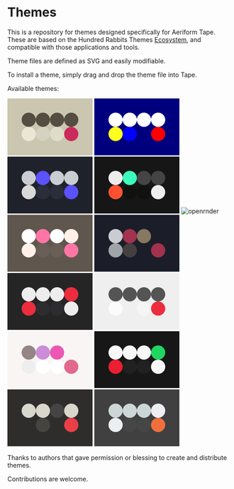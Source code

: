 # Themes

This is a repository for themes designed specifically for Aeriform Tape. These are based on the Hundred Rabbits Themes [Ecosystem](https://github.com/hundredrabbits), and compatible with those applications and tools.

Theme files are defined as SVG and easily modifiable.

To install a theme, simply drag and drop the theme file into Tape.

Available themes:

![2b](themes/2b.svg) ![cpc](themes/cpc.svg) ![frameio](themes/frameio.svg) ![merveilles](themes/merveilles.svg) ![openrnder](themes/openrnder.svg) ![pico8](themes/pico8.svg) ![psygnosia](themes/psygnosia.svg) ![ramma](themes/ramma.svg) ![snow](themes/snow.svg) ![soft](themes/soft.svg) ![spotify](themes/spotify.svg) ![tape_se](themes/tape_se.svg) ![toxik](themes/toxik.svg)

Thanks to authors that gave permission or blessing to create and distribute themes.

Contributions are welcome.
